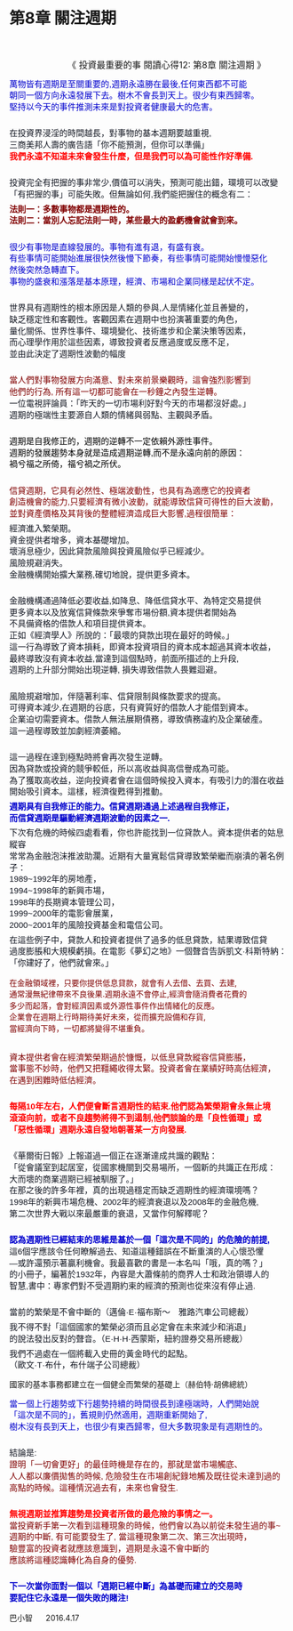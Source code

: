 # 第8章 關注週期


<div class="entry-content" itemprop="text">
			<div style="text-align: center">
<img alt="" src="http://smart0806tw.statementdog.com/wp-content/uploads/yam/15712be9ac3fec.png" style="border-width: 0; margin: 0.7em 0;"></div>
<p>&nbsp; &nbsp; &nbsp; <span style="font-size:16px;">&nbsp; &nbsp; &nbsp; &nbsp; &nbsp; &nbsp; &nbsp; &nbsp; &nbsp; 《 投資最重要的事 閱讀心得12: 第8章 關注週期 》</span></p>
<p><span id="more-17"></span></p>
<p style="margin: 6px 0px; color: rgb(20, 24, 35); font-family: helvetica, arial, sans-serif; font-size: 15px; line-height: 20.7px;">
<span style="color:#0000cd;">萬物皆有週期是至關重要的,週期永遠勝在最後,任何東西都不可能<br>
朝同一個方向永遠發展下去。樹木不會長到天上。很少有東西歸零。<br>
堅持以今天的事件推測未來是對投資者健康最大的危害。</span><br>
&nbsp;</p>
<p style="margin: 6px 0px; color: rgb(20, 24, 35); font-family: helvetica, arial, sans-serif; font-size: 15px; line-height: 20.7px;">
在投資界浸淫的時間越長，對事物的基本週期要越重視,<br>
三商美邦人壽的廣告語「你不能預測，但你可以準備」<br>
<span style="color:#ff0000;"><strong>我們永遠不知道未來會發生什麼，但是我們可以為可能性作好準備.</strong></span><br>
&nbsp;</p>
<p style="margin: 6px 0px; color: rgb(20, 24, 35); font-family: helvetica, arial, sans-serif; font-size: 15px; line-height: 20.7px;">
投資完全有把握的事非常少,價值可以消失，預測可能出錯，環境可以改變<br>
「有把握的事」可能失敗。但無論如何,我們能把握住的概念有二：</p>
<p style="margin: 6px 0px; color: rgb(20, 24, 35); font-family: helvetica, arial, sans-serif; font-size: 15px; line-height: 20.7px;">
<span style="color:#800000;"><strong>法則一：多數事物都是週期性的。<br>
法則二：當別人忘記法則一時，某些最大的盈虧機會就會到來。</strong></span></p>
<p style="margin: 6px 0px; color: rgb(20, 24, 35); font-family: helvetica, arial, sans-serif; font-size: 15px; line-height: 20.7px;">
<br>
<span style="color:#0000cd;">很少有事物是直線發展的。事物有進有退，有盛有衰。<br>
有些事情可能開始進展很快然後慢下節奏，有些事情可能開始慢慢惡化<br>
然後突然急轉直下。<br>
事物的盛衰和漲落是基本原理，經濟、市場和企業同樣是起伏不定。</span></p>
<p style="margin: 6px 0px; color: rgb(20, 24, 35); font-family: helvetica, arial, sans-serif; font-size: 15px; line-height: 20.7px;">
<br>
世界具有週期性的根本原因是人類的參與,人是情緒化並且善變的，<br>
缺乏穩定性和客觀性。客觀因素在週期中也扮演著重要的角色，<br>
量化關係、世界性事件、環境變化、技術進步和企業決策等因素，<br>
而心理學作用於這些因素，導致投資者反應過度或反應不足，<br>
並由此決定了週期性波動的幅度</p>
<p style="margin: 6px 0px; color: rgb(20, 24, 35); font-family: helvetica, arial, sans-serif; font-size: 15px; line-height: 20.7px;">
<br>
<span style="color:#800000;">當人們對事物發展方向滿意、對未來前景樂觀時，這會強烈影響到<br>
他們的行為, 所有這一切都可能會在一秒鐘之內發生逆轉。</span><br>
一位電視評論員：「昨天的一切市場利好對今天的市場都沒好處。」<br>
週期的極端性主要源自人類的情緒與弱點、主觀與矛盾。<br>
&nbsp;</p>
<p style="margin: 6px 0px; color: rgb(20, 24, 35); font-family: helvetica, arial, sans-serif; font-size: 15px; line-height: 20.7px;">
<span style="color:#000000;">週期是自我修正的，週期的逆轉不一定依賴外源性事件。<br>
週期的發展趨勢本身就是造成週期逆轉,而不是永遠向前的原因：<br>
禍兮福之所倚，福兮禍之所伏。</span><br>
&nbsp;</p>
<p style="margin: 6px 0px; color: rgb(20, 24, 35); font-family: helvetica, arial, sans-serif; font-size: 15px; line-height: 20.7px;">
<span style="color:#800000;">信貸週期，它具有必然性、極端波動性，也具有為適應它的投資者<br>
創造機會的能力,只要經濟有微小波動，就能導致信貸可得性的巨大波動，<br>
並對資產價格及其背後的整體經濟造成巨大影響,過程很簡單：</span></p>
<p style="margin: 6px 0px; color: rgb(20, 24, 35); font-family: helvetica, arial, sans-serif; font-size: 15px; line-height: 20.7px;">
經濟進入繁榮期。<br>
資金提供者增多，資本基礎增加。<br>
壞消息極少，因此貸款風險與投資風險似乎已經減少。<br>
風險規避消失。<br>
金融機構開始擴大業務,確切地說，提供更多資本。</p>
<p style="margin: 6px 0px; color: rgb(20, 24, 35); font-family: helvetica, arial, sans-serif; font-size: 15px; line-height: 20.7px;">
<br>
金融機構通過降低必要收益,如降息、降低信貸水平、為特定交易提供<br>
更多資本以及放寬信貸條款來爭奪市場份額,資本提供者開始為<br>
不具備資格的借款人和項目提供資本。<br>
正如《經濟學人》所說的：「最壞的貸款出現在最好的時候。」<br>
這一行為導致了資本損耗，即資本投資項目的資本成本超過其資本收益，<br>
最終導致沒有資本收益,當達到這個點時，前面所描述的上升段,<br>
週期的上升部分開始出現逆轉, 損失導致借款人畏難迴避。<br>
&nbsp;</p>
<p style="margin: 6px 0px; color: rgb(20, 24, 35); font-family: helvetica, arial, sans-serif; font-size: 15px; line-height: 20.7px;">
風險規避增加，伴隨著利率、信貸限制與條款要求的提高。<br>
可得資本減少,在週期的谷底，只有資質好的借款人才能借到資本。<br>
企業迫切需要資本。借款人無法展期債務，導致債務違約及企業破產。<br>
這一過程導致並加劇經濟萎縮。<br>
&nbsp;</p>
<p style="margin: 6px 0px; color: rgb(20, 24, 35); font-family: helvetica, arial, sans-serif; font-size: 15px; line-height: 20.7px;">
這一過程在達到極點時將會再次發生逆轉。<br>
因為貸款或投資的競爭較低，所以高收益與高信譽成為可能。<br>
為了獲取高收益，逆向投資者會在這個時候投入資本，有吸引力的潛在收益<br>
開始吸引資本。這樣，經濟復甦得到推動。</p>
<p style="margin: 6px 0px; color: rgb(20, 24, 35); font-family: helvetica, arial, sans-serif; font-size: 15px; line-height: 20.7px;">
<strong><span style="color:#0000cd;">週期具有自我修正的能力。信貸週期通過上述過程自我修正，<br>
而信貸週期是驅動經濟週期波動的因素之一.</span></strong></p>
<p style="margin: 6px 0px; color: rgb(20, 24, 35); font-family: helvetica, arial, sans-serif; font-size: 15px; line-height: 20.7px;">
下次有危機的時候四處看看，你也許能找到一位貸款人。資本提供者的姑息縱容<br>
常常為金融泡沫推波助瀾。近期有大量寬鬆信貸導致繁榮繼而崩潰的著名例子：<br>
1989~1992年的房地產，<br>
1994~1998年的新興市場，<br>
1998年的長期資本管理公司，<br>
1999~2000年的電影會展業，<br>
2000~2001年的風險投資基金和電信公司。</p>
<p style="margin: 6px 0px; color: rgb(20, 24, 35); font-family: helvetica, arial, sans-serif; font-size: 15px; line-height: 20.7px;">
在這些例子中，貸款人和投資者提供了過多的低息貸款，結果導致信貸<br>
過度膨脹和大規模虧損。在電影《夢幻之地》一個聲音告訴凱文·科斯特納：<br>
「你建好了，他們就會來。」</p>
<p><span style="color:#800000;">在金融領域裡，只要你提供低息貸款，就會有人去借、去買、去建,<br>
通常漫無紀律帶來不良後果.<span style="line-height: 20.7px;">週期永遠不會停止,經濟會隨消費者花費的<br>
多少而起落，會對經濟因素或外源性事件作出情緒化的反應。<br>
企業會在週期上行時期待美好未來，從而擴充設備和存貨,<br>
當經濟向下時，一切都將變得不堪重負。</span></span><br>
&nbsp;</p>
<p style="margin: 6px 0px; color: rgb(20, 24, 35); font-family: helvetica, arial, sans-serif; font-size: 15px; line-height: 20.7px;">
<span style="color:#800000;">資本提供者會在經濟繁榮期過於慷慨，以低息貸款縱容信貸膨脹，<br>
當事態不妙時，他們又把韁繩收得太緊。投資者會在業績好時高估經濟，<br>
在遇到困難時低估經濟。</span></p>
<p style="margin: 6px 0px; color: rgb(20, 24, 35); font-family: helvetica, arial, sans-serif; font-size: 15px; line-height: 20.7px;">
<br>
<span style="color:#ff0000;"><strong>每隔10年左右，人們便會斷言週期性的結束.他們認為繁榮期會永無止境<br>
滾滾向前，或者不良趨勢將得不到遏制,他們談論的是「良性循環」或<br>
「惡性循環」週期永遠自發地朝著某一方向發展.</strong></span><br>
&nbsp;</p>
<p style="margin: 6px 0px; color: rgb(20, 24, 35); font-family: helvetica, arial, sans-serif; font-size: 15px; line-height: 20.7px;">
《華爾街日報》上報道過一個正在逐漸達成共識的觀點：<br>
「從會議室到起居室，從國家機關到交易場所，一個新的共識正在形成：<br>
大而壞的商業週期已經被馴服了。」<br>
在那之後的許多年裡，真的出現過穩定而缺乏週期性的經濟環境嗎？<br>
1998年的新興市場危機、2002年的經濟衰退以及2008年的金融危機,<br>
第二次世界大戰以來最嚴重的衰退，又當作何解釋呢？<br>
&nbsp;</p>
<p style="margin: 6px 0px; color: rgb(20, 24, 35); font-family: helvetica, arial, sans-serif; font-size: 15px; line-height: 20.7px;">
<span style="color:#0000cd;"><strong>認為週期性已經結束的思維是基於一個「這次是不同的」的危險的前提,</strong></span><br>
這6個字應該令任何瞭解過去、知道這種錯誤在不斷重演的人心懷恐懼<br>
—或許還預示著贏利機會。我最喜歡的書是一本名叫「哦，真的嗎？」<br>
的小冊子，編著於1932年，內容是大蕭條前的商界人士和政治領導人的<br>
智慧,書中：專家們對不受週期約束的經濟的預測也從來沒有停止過.<br>
&nbsp;</p>
<p style="margin: 6px 0px; color: rgb(20, 24, 35); font-family: helvetica, arial, sans-serif; font-size: 15px; line-height: 20.7px;">
當前的繁榮是不會中斷的（邁倫·E·福布斯～　雅路汽車公司總裁）</p>
<p style="margin: 6px 0px; color: rgb(20, 24, 35); font-family: helvetica, arial, sans-serif; font-size: 15px; line-height: 20.7px;">
我不得不對「這個國家的繁榮必須而且必定會在未來減少和消退」<br>
的說法發出反對的聲音。（E·H·H·西蒙斯，紐約證券交易所總裁）</p>
<p style="margin: 6px 0px; color: rgb(20, 24, 35); font-family: helvetica, arial, sans-serif; font-size: 15px; line-height: 20.7px;">
我們不過處在一個將載入史冊的黃金時代的起點。<br>
（歐文·T·布什，布什端子公司總裁）</p>
<p><span style="line-height: 20.7px;">國家的基本事務都建立在一個健全而繁榮的基礎上（赫伯特·胡佛總統）</span></p>
<p style="margin: 6px 0px; color: rgb(20, 24, 35); font-family: helvetica, arial, sans-serif; font-size: 15px; line-height: 20.7px;">
<span style="color:#0000cd;">當一個上行趨勢或下行趨勢持續的時間很長到達極端時，人們開始說<br>
「這次是不同的」，舊規則仍然適用，週期重新開始了,<br>
樹木沒有長到天上，也很少有東西歸零，但大多數現象是有週期性的。</span></p>
<p style="margin: 6px 0px; color: rgb(20, 24, 35); font-family: helvetica, arial, sans-serif; font-size: 15px; line-height: 20.7px;">
<br>
結論是:<br>
<span style="color:#800000;">證明「一切會更好」的最佳時機是存在的，那就是當市場觸底、<br>
人人都以廉價拋售的時候, 危險發生在市場創紀錄地觸及既往從未達到過的<br>
高點的時候。這種情況過去有，未來也會發生.</span></p>
<p style="margin: 6px 0px; color: rgb(20, 24, 35); font-family: helvetica, arial, sans-serif; font-size: 15px; line-height: 20.7px;">
<br>
<span style="color:#ff0000;"><strong>無視週期並推算趨勢是投資者所做的最危險的事情之一。</strong></span><br>
<span style="color:#800000;">當投資新手第一次看到這種現象的時候，他們會以為以前從未發生過的事~<br>
週期的中斷, 有可能要發生了, 當這種現象第二次、第三次出現時，<br>
驗豐富的投資者就應該意識到，週期是永遠不會中斷的<br>
應該將這種認識轉化為自身的優勢.</span></p>
<p style="margin: 6px 0px; color: rgb(20, 24, 35); font-family: helvetica, arial, sans-serif; font-size: 15px; line-height: 20.7px;">
<br>
<span style="color:#0000cd;"><strong>下一次當你面對一個以「週期已經中斷」為基礎而建立的交易時<br>
要記住它永遠是一個失敗的賭注!</strong></span></p>
<p style="margin: 6px 0px 0px; display: inline; color: rgb(20, 24, 35); font-family: helvetica, arial, sans-serif; font-size: 15px; line-height: 20.7px;">
</p><p>巴小智 &nbsp; &nbsp; &nbsp;2016.4.17</p>
<p>
&nbsp;</p>
					</div>